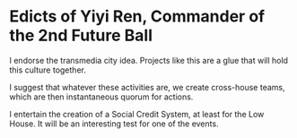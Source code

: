 # Edicts of Yiyi Ren, Commander of the 2nd Future Ball

I endorse the transmedia city idea.
Projects like this are a glue that will hold this culture together.

I suggest that whatever these activities are, we create cross-house teams, which are then instantaneous quorum for actions.

I entertain the creation of a Social Credit System, at least for the Low House.
It will be an interesting test for one of the events.